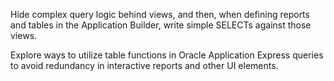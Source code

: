 

Hide complex query logic behind views, and then, when defining reports and tables in the Application Builder, write simple SELECTs against those views.  

Explore ways to utilize table functions in Oracle Application Express queries to avoid redundancy in interactive reports and other UI elements.
